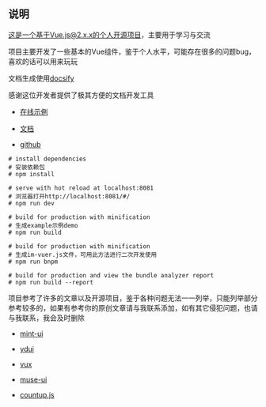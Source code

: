 ## 说明

这是一个基于Vue.js@2.x.x的个人开源项目，主要用于学习与交流

项目主要开发了一些基本的Vue组件，鉴于个人水平，可能存在很多的问题bug，喜欢的话可以用来玩玩

文档生成使用[docsify](https://github.com/QingWei-Li/docsify/)

感谢这位开发者提供了极其方便的文档开发工具

- [在线示例](https://is-liyiwei.github.io/is-liyiwei.github.im-vuer.io/#/)

- [文档](https://is-liyiwei.github.io/im-vuer/#/)

- [github](https://github.com/is-liyiwei/im-vuer)

```
# install dependencies
# 安装依赖包
# npm install

# serve with hot reload at localhost:8081
# 浏览器打开http://localhost:8081/#/
# npm run dev

# build for production with minification
# 生成example示例demo
# npm run build

# build for production with minification
# 生成im-vuer.js文件，可用此方法进行二次开发使用
# npm run bnpm

# build for production and view the bundle analyzer report
# npm run build --report
```

项目参考了许多的文章以及开源项目，鉴于各种问题无法一一列举，只能列举部分参考较多的，如果有参考你的原创文章请与我联系添加，如有其它侵犯问题，也请与我联系，我会及时删除

- [mint-ui](https://github.com/ElemeFE/mint-ui)

- [ydui](https://github.com/ydcss/vue-ydui)

- [vux](https://github.com/airyland/vux)

- [muse-ui](https://github.com/museui/muse-ui)

- [countup.js](https://github.com/inorganik/CountUp.js)
